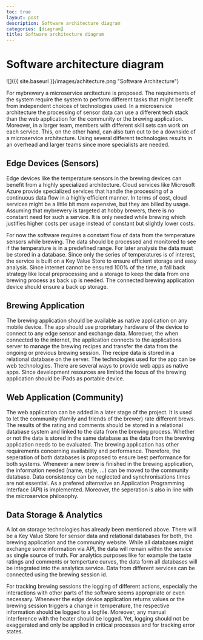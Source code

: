```yaml
---
toc: true
layout: post
description: Software architecture diagram
categories: [diagram]
title: Software architecture diagram
---
```

# Software architecture diagram

![]({{ site.baseurl }}/images/achitecture.png "Software Architecture")

For mybrewery a microservice arcitecture is proposed. The requirements of the system require the system to perform different tasks that might benefit from independent choices of technologies used. In a microservice architecture the processing of sensor data can use a different tech stack than the web application for the community or the brewing application. Moreover, in a larger team, members with different skill sets can work on each service. This, on the other hand, can also turn out to be a downside of a microservice architecture. Using several different technologies results in an overhead and larger teams since more specialists are needed.

## Edge Devices (Sensors)

Edge devices like the temperature sensors in the brewing devices can benefit from a highly specialized architecture. Cloud services like Microsoft Azure provide specialized services that handle the processing of a continuous data flow in a highly efficient manner. In terms of cost, cloud services might be a little bit more expensive, but they are billed by usage. Assuming that mybrewery is targeted at hobby brewers, there is no constant need for such a service. It is only needed while  brewing which justifies higher costs per usage instead of constant but slightly lower costs.

For now the software requires a constant flow of data from the temperature sensors while brewing. The data should be processed and monitored to see if the temperature is in a predefined range. For later analysis the data must be stored in a database. Since only the series of temperatures is of interest, the service is built on a Key Value Store to ensure efficient storage and easy analysis. Since internet cannot be ensured 100% of the time, a fall back strategy like local preprocessing and a storage to keep the data from one brewing process as back up is needed. The connected brewing application device should ensure a back up storage.

## Brewing Application

The brewing application should be available as native application on any mobile device. The app should use proprietary hardware of the device to connect to any edge sensor and exchange data. Moreover, the when connected to the internet, the application connects to the applications server to manage the brewing recipes and transfer the data from the ongoing or previous brewing session. The recipe data is stored in a relational database on the server. The technologies used for the app can be web technologies. There are several ways to provide web apps as native apps. Since development resources are limited the focus of the brewing application should be iPads as portable device. 

## Web Application (Community)

The web application can be added in a later stage of the project. It is used to let the community (family and friends of the brewer) rate different brews. The results of the rating and comments should be stored in a relational database system and linked to the data from the brewing process. Whether or not the data is stored in the same database as the data from the brewing application needs to be evaluated. The brewing application has other requirements concerning availability and performance. Therefore, the seperation of both databases is proposed to ensure best performance for both systems. Whenever a new brew is finished in the brewing application, the information needed (name, style, ...) can be moved to the community database. Data consistency can be neglected and synchronisations times are not essential. As a prefered alternative an Application Programming Interface (API) is implemented. Moreover, the seperation is also in line with the microservice philosophy.

## Data Storage & Analytics

A lot on storage technologies has already been mentioned above. There will be a Key Value Store for sensor data and relational databases for both, the brewing application and the community website. While all databases might exchange some information via API, the data will remain within the service as single source of truth. For analytics purposes like for example the taste ratings and comments or temperture curves, the data form all databases will be integrated into the analytics service. Data from different services can be connected using the brewing session id.

For tracking brewing sessions the logging of different actions, especially the interactions with other parts of the software seems appropriate or even necessary. Whenever the edge device application returns values or the brewing session triggers a change in temperature, the respective information should be logged to a logfile. Moreover, any manual interference with the heater should be logged. Yet, logging should not be exaggerated and only be applied in critical processes and for tracking error states.